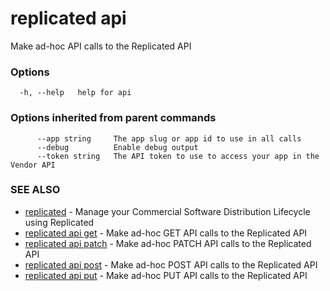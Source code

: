 # replicated api

Make ad-hoc API calls to the Replicated API

### Options

```
  -h, --help   help for api
```

### Options inherited from parent commands

```
      --app string     The app slug or app id to use in all calls
      --debug          Enable debug output
      --token string   The API token to use to access your app in the Vendor API
```

### SEE ALSO

* [replicated](replicated)	 - Manage your Commercial Software Distribution Lifecycle using Replicated
* [replicated api get](replicated-cli-api-get)	 - Make ad-hoc GET API calls to the Replicated API
* [replicated api patch](replicated-cli-api-patch)	 - Make ad-hoc PATCH API calls to the Replicated API
* [replicated api post](replicated-cli-api-post)	 - Make ad-hoc POST API calls to the Replicated API
* [replicated api put](replicated-cli-api-put)	 - Make ad-hoc PUT API calls to the Replicated API